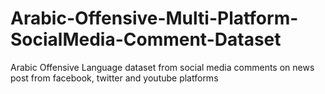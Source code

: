 # Arabic-Offensive-Multi-Platform-SocialMedia-Comment-Dataset
Arabic Offensive Language dataset from social media comments on news post from facebook, twitter and youtube platforms
